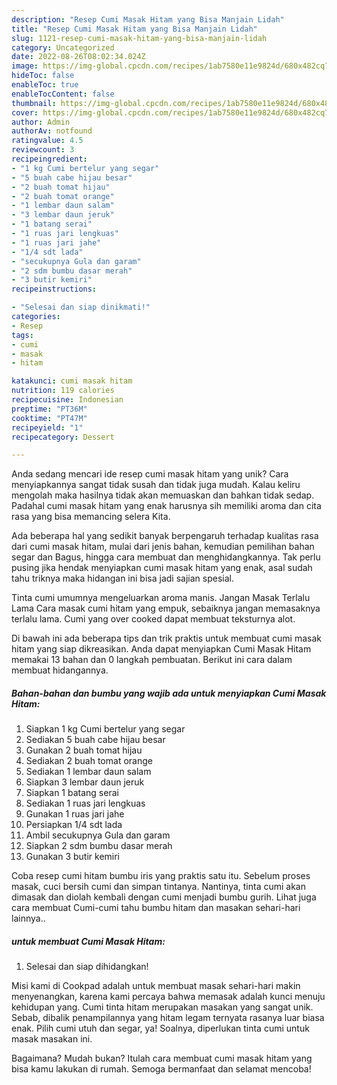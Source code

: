 ```yaml
---
description: "Resep Cumi Masak Hitam yang Bisa Manjain Lidah"
title: "Resep Cumi Masak Hitam yang Bisa Manjain Lidah"
slug: 1121-resep-cumi-masak-hitam-yang-bisa-manjain-lidah
category: Uncategorized
date: 2022-08-26T08:02:34.024Z
image: https://img-global.cpcdn.com/recipes/1ab7580e11e9824d/680x482cq70/cumi-masak-hitam-foto-resep-utama.jpg
hideToc: false
enableToc: true
enableTocContent: false
thumbnail: https://img-global.cpcdn.com/recipes/1ab7580e11e9824d/680x482cq70/cumi-masak-hitam-foto-resep-utama.jpg
cover: https://img-global.cpcdn.com/recipes/1ab7580e11e9824d/680x482cq70/cumi-masak-hitam-foto-resep-utama.jpg
author: Admin
authorAv: notfound
ratingvalue: 4.5
reviewcount: 3
recipeingredient:
- "1 kg Cumi bertelur yang segar"
- "5 buah cabe hijau besar"
- "2 buah tomat hijau"
- "2 buah tomat orange"
- "1 lembar daun salam"
- "3 lembar daun jeruk"
- "1 batang serai"
- "1 ruas jari lengkuas"
- "1 ruas jari jahe"
- "1/4 sdt lada"
- "secukupnya Gula dan garam"
- "2 sdm bumbu dasar merah"
- "3 butir kemiri"
recipeinstructions:

- "Selesai dan siap dinikmati!"
categories:
- Resep
tags:
- cumi
- masak
- hitam

katakunci: cumi masak hitam 
nutrition: 119 calories
recipecuisine: Indonesian
preptime: "PT36M"
cooktime: "PT47M"
recipeyield: "1"
recipecategory: Dessert

---
```





Anda sedang mencari ide resep cumi masak hitam yang unik? Cara menyiapkannya sangat tidak susah dan tidak juga mudah. Kalau keliru mengolah maka hasilnya tidak akan memuaskan dan bahkan tidak sedap. Padahal cumi masak hitam yang enak harusnya sih memiliki aroma dan cita rasa yang bisa memancing selera Kita.





Ada beberapa hal yang sedikit banyak berpengaruh terhadap kualitas rasa dari cumi masak hitam, mulai dari jenis bahan, kemudian pemilihan bahan segar dan Bagus, hingga cara membuat dan menghidangkannya. Tak perlu pusing jika hendak menyiapkan cumi masak hitam yang enak,      asal sudah tahu triknya maka hidangan ini bisa jadi sajian spesial.














Tinta cumi umumnya mengeluarkan aroma manis. Jangan Masak Terlalu Lama Cara masak cumi hitam yang empuk, sebaiknya jangan memasaknya terlalu lama. Cumi yang over cooked dapat membuat teksturnya alot.






Di bawah ini ada beberapa tips dan trik praktis untuk membuat cumi masak hitam yang siap dikreasikan. Anda dapat menyiapkan Cumi Masak Hitam memakai 13 bahan dan 0 langkah pembuatan. Berikut ini cara dalam membuat hidangannya.

<!--inarticleads1-->

##### Bahan-bahan dan bumbu yang wajib ada untuk menyiapkan Cumi Masak Hitam:

1. Siapkan 1 kg Cumi bertelur yang segar
1. Sediakan 5 buah cabe hijau besar
1. Gunakan 2 buah tomat hijau
1. Sediakan 2 buah tomat orange
1. Sediakan 1 lembar daun salam
1. Siapkan 3 lembar daun jeruk
1. Siapkan 1 batang serai
1. Sediakan 1 ruas jari lengkuas
1. Gunakan 1 ruas jari jahe
1. Persiapkan 1/4 sdt lada
1. Ambil secukupnya Gula dan garam
1. Siapkan 2 sdm bumbu dasar merah
1. Gunakan 3 butir kemiri


Coba resep cumi hitam bumbu iris yang praktis satu itu. Sebelum proses masak, cuci bersih cumi dan simpan tintanya. Nantinya, tinta cumi akan dimasak dan diolah kembali dengan cumi menjadi bumbu gurih. Lihat juga cara membuat Cumi-cumi tahu bumbu hitam dan masakan sehari-hari lainnya.. 

<!--inarticleads2-->

#####  untuk membuat Cumi Masak Hitam:


1. Selesai dan siap dihidangkan!

Misi kami di Cookpad adalah untuk membuat masak sehari-hari makin menyenangkan, karena kami percaya bahwa memasak adalah kunci menuju kehidupan yang. Cumi tinta hitam merupakan masakan yang sangat unik. Sebab, dibalik penampilannya yang hitam legam ternyata rasanya luar biasa enak. Pilih cumi utuh dan segar, ya! Soalnya, diperlukan tinta cumi untuk masak masakan ini. 

Bagaimana? Mudah bukan? Itulah cara membuat cumi masak hitam yang bisa kamu lakukan di rumah. Semoga bermanfaat dan selamat mencoba!
